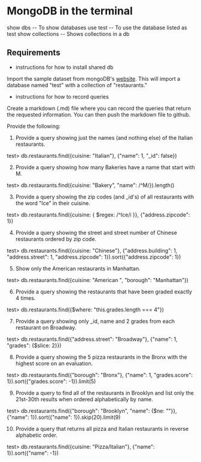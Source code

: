 # MongoDB in the terminal

show dbs -- To show databases
use test -- To use the database listed as test
show collections -- Shows collections in a db

## Requirements

- instructions for how to install shared db

Import the sample dataset from mongoDB's [website](https://docs.mongodb.com/getting-started/shell/import-data/). This will import a database named "test" with a collection of "restaurants."

- instructions for how to record queries 

Create a markdown (.md) file where you can record the queries that return the requested information. You can then push the markdown file to github.

Provide the following:

1. Provide a query showing just the names (and nothing else) of the Italian restaurants.

test> db.restaurants.find({cuisine: "Italian"}, {"name": 1, "_id": false})


2. Provide a query showing how many Bakeries have a name that start with M.

test> db.restaurants.find({cuisine: "Bakery", "name": /^M/}).length()


3. Provide a query showing the zip codes (and _id's) of all restaurants with the word "Ice" in their cuisine.

test> db.restaurants.find({cuisine: { $regex: /^Ice/i }}, {"address.zipcode": 1})


4. Provide a query showing the street and street number of Chinese restaurants ordered by zip code.

test> db.restaurants.find({cuisine: "Chinese"}, {"address.building": 1, "address.street": 1, "address.zipcode": 1}).sort({"address.zipcode": 1})


5. Show only the American restaurants in Manhattan.

test> db.restaurants.find({cuisine: "American ", "borough": "Manhattan"})


6. Provide a query showing the restaurants that have been graded exactly 4 times.

test> db.restaurants.find({$where: "this.grades.length === 4"})


7. Provide a query showing only _id, name and 2 grades from each restaurant on Broadway.

test> db.restaurants.find({"address.street": "Broadway"}, {"name": 1, "grades": {$slice: 2}})


8. Provide a query showing the 5 pizza restaurants in the Bronx with the highest score on an evaluation.

test> db.restaurants.find({"borough": "Bronx"}, {"name": 1, "grades.score": 1}).sort({"grades.score": -1}).limit(5)


9. Provide a query to find all of the restaurants in Brooklyn and list only the 21st-30th results when ordered alphabetically by name.

test> db.restaurants.find({"borough": "Brooklyn", "name": {$ne: ""}}, {"name": 1}).sort({"name": 1}).skip(20).limit(9)


10. Provide a query that returns all pizza and Italian restaurants in reverse alphabetic order.

test> db.restaurants.find({cuisine: "Pizza/Italian"}, {"name": 1}).sort({"name": -1})
